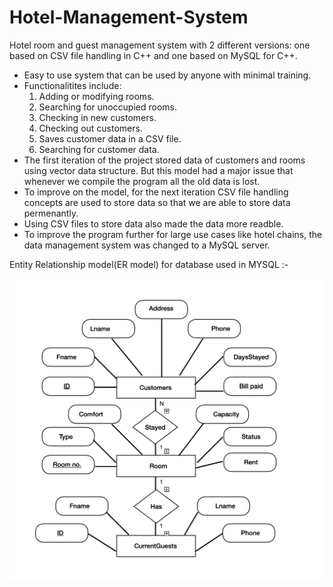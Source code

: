 # Hotel-Management-System
Hotel room and guest management system with 2 different versions: one based on CSV file handling in C++ and one based on MySQL for C++.

- Easy to use system that can be used by anyone with minimal training.
- Functionalitites include:
  1. Adding or modifying rooms.
  2. Searching for unoccupied rooms.
  3. Checking in new customers.
  4. Checking out customers.
  5. Saves customer data in a CSV file.
  6. Searching for customer data.
- The first iteration of the project stored data of customers and rooms using vector data structure. 
  But this model had a major issue that whenever we compile the program all the old data is lost. 
- To improve on the model, for the next iteration CSV file handling concepts are used to store data so that we are able to store data permenantly.
- Using CSV files to store data also made the data more readble.
- To improve the program further for large use cases like hotel chains, the data management system was changed to a MySQL server. 

Entity Relationship model(ER model) for database used in MYSQL :-

![alt text](https://github.com/SukritBagaria/Hotel-Management-System/blob/master/ER_Model.png?raw=true)



